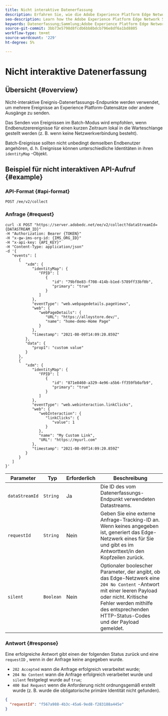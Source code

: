 ```yaml
---
title: Nicht interaktive Datenerfassung
description: Erfahren Sie, wie die Adobe Experience Platform Edge Network Server-API eine nicht interaktive Datenerfassung durchführt.
seo-description: Learn how the Adobe Experience Platform Edge Network Server API performs non-interactive data collection
keywords: Datenerfassung;Sammlung;Adobe Experience Platform Edge Network;API;nicht interaktive Datenerfassung
source-git-commit: 3bb73e5798d8fcdb6bb8bdcb796e8df6a1bd8805
workflow-type: tm+mt
source-wordcount: '229'
ht-degree: 5%

---
```



# Nicht interaktive Datenerfassung

## Übersicht {#overview}

Nicht-interaktive Ereignis-Datenerfassungs-Endpunkte werden verwendet, um mehrere Ereignisse an Experience Platform-Datensätze oder andere Ausgänge zu senden.

Das Senden von Ereignissen im Batch-Modus wird empfohlen, wenn Endbenutzerereignisse für einen kurzen Zeitraum lokal in die Warteschlange gestellt werden (z. B. wenn keine Netzwerkverbindung besteht).

Batch-Ereignisse sollten nicht unbedingt demselben Endbenutzer angehören, d. h. Ereignisse können unterschiedliche Identitäten in ihren `identityMap` -Objekt.


<!-- However, when an `ECID` identity is sent via a cookie or metadata (in Edge Network accepted format), the Edge Network will read it and associate it with each event in the batch.

Each event should include the corresponding `XDM` content that needs to be collected.

>[!NOTE]
>
>[Experience Edge Identity Protocol](visitor-identification.md#experience-edge-identity-protocol) (`ECID` generation) is not applicable for data collection requests, meaning that events sent to this API should already have at least one identity associated to them. For server datastreams (calls to `server.adobedc.net`), the API requires that each event contains an identity **explicitly set as primary**. For device datastreams, the Edge Network will attempt to set the `ECID` as primary, when it is present, and no other primary identity is explicitly set.

-->

## Beispiel für nicht interaktiven API-Aufruf {#example}

### API-Format {#api-format}

```http
POST /ee/v2/collect
```

### Anfrage {#request}

```shell
curl -X POST "https://server.adobedc.net/ee/v2/collect?dataStreamId={DATASTREAM_ID}" 
-H "Authorization: Bearer {TOKEN}" 
-H "x-gw-ims-org-id: {IMS_ORG_ID}" 
-H "x-api-key: {API_KEY}" 
-H "Content-Type: application/json" 
-d '{
   "events": [
      {
         "xdm": {
            "identityMap": {
               "FPID": [
                  {
                     "id": "79bf8e83-f708-414b-b1ed-5789ff33bf0b",
                     "primary": "true"
                  }
               ]
            },
            "eventType": "web.webpagedetails.pageViews",
            "web": {
               "webPageDetails": {
                  "URL": "https://alloystore.dev/",
                  "name": "home-demo-Home Page"
               }
            },
            "timestamp": "2021-08-09T14:09:20.859Z"
         },
         "data": {
            "prop1": "custom value"
         }
      },
      {
         "xdm": {
            "identityMap": {
               "FPID": [
                  {
                     "id": "871e8460-a329-4e96-a5b6-ff359fb0afb9",
                     "primary": "true"
                  }
               ]
            },
            "eventType": "web.webinteraction.linkClicks",
            "web": {
               "webInteraction": {
                  "linkClicks": {
                     "value": 1
                  }
               },
               "name": "My Custom Link",
               "URL": "https://myurl.com"
            },
            "timestamp": "2021-08-09T14:09:20.859Z"
         }
      }
   ]
}'
```

| Parameter | Typ | Erforderlich | Beschreibung |
| --- | --- | --- | --- |
| `dataStreamId` | `String` | Ja | Die ID des vom Datenerfassungs-Endpunkt verwendeten Datastreams. |
| `requestId` | `String` | Nein | Geben Sie eine externe Anfrage-Tracking-ID an. Wenn keines angegeben ist, generiert das Edge-Netzwerk eines für Sie und gibt es im Antworttext/in den Kopfzeilen zurück. |
| `silent` | `Boolean` | Nein | Optionaler boolescher Parameter, der angibt, ob das Edge-Netzwerk eine `204 No Content` -Antwort mit einer leeren Payload oder nicht. Kritische Fehler werden mithilfe des entsprechenden HTTP-Status-Codes und der Payload gemeldet. |


### Antwort {#response}

Eine erfolgreiche Antwort gibt einen der folgenden Status zurück und eine `requestID` , wenn in der Anfrage keine angegeben wurde.

* `202 Accepted` wann die Anfrage erfolgreich verarbeitet wurde;
* `204 No Content` wann die Anfrage erfolgreich verarbeitet wurde und `silent` festgelegt wurde auf `true`;
* `400 Bad Request` wenn die Anforderung nicht ordnungsgemäß erstellt wurde (z. B. wurde die obligatorische primäre Identität nicht gefunden).

```json
{
  "requestId": "f567a988-4b3c-45a6-9ed8-f283188a445e"
}
```
